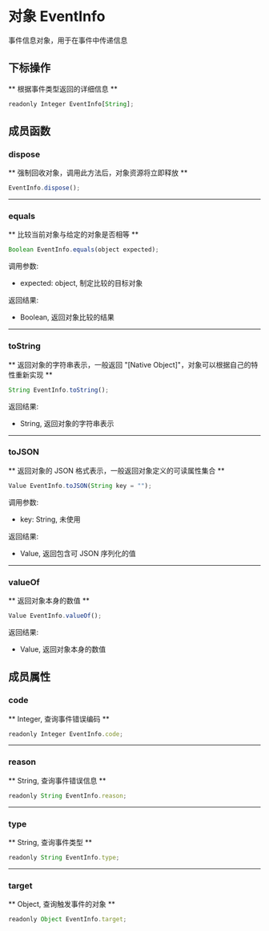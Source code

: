 # 对象 EventInfo
事件信息对象，用于在事件中传递信息

## 下标操作
        
** 根据事件类型返回的详细信息 **
```JavaScript
readonly Integer EventInfo[String];
```

## 成员函数
        
### dispose
** 强制回收对象，调用此方法后，对象资源将立即释放 **
```JavaScript
EventInfo.dispose();
```

--------------------------
### equals
** 比较当前对象与给定的对象是否相等 **
```JavaScript
Boolean EventInfo.equals(object expected);
```

调用参数:
* expected: object, 制定比较的目标对象

返回结果:
* Boolean, 返回对象比较的结果

--------------------------
### toString
** 返回对象的字符串表示，一般返回 "[Native Object]"，对象可以根据自己的特性重新实现 **
```JavaScript
String EventInfo.toString();
```

返回结果:
* String, 返回对象的字符串表示

--------------------------
### toJSON
** 返回对象的 JSON 格式表示，一般返回对象定义的可读属性集合 **
```JavaScript
Value EventInfo.toJSON(String key = "");
```

调用参数:
* key: String, 未使用

返回结果:
* Value, 返回包含可 JSON 序列化的值

--------------------------
### valueOf
** 返回对象本身的数值 **
```JavaScript
Value EventInfo.valueOf();
```

返回结果:
* Value, 返回对象本身的数值

## 成员属性
        
### code
** Integer, 查询事件错误编码 **
```JavaScript
readonly Integer EventInfo.code;
```

--------------------------
### reason
** String, 查询事件错误信息 **
```JavaScript
readonly String EventInfo.reason;
```

--------------------------
### type
** String, 查询事件类型 **
```JavaScript
readonly String EventInfo.type;
```

--------------------------
### target
** Object, 查询触发事件的对象 **
```JavaScript
readonly Object EventInfo.target;
```

